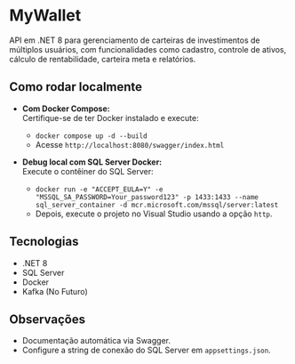 # MyWallet

API em .NET 8 para gerenciamento de carteiras de investimentos de múltiplos usuários, com funcionalidades como cadastro, controle de ativos, cálculo de rentabilidade, carteira meta e relatórios.

## Como rodar localmente

- **Com Docker Compose:**  
   Certifique-se de ter Docker instalado e execute:  
   - `docker compose up -d --build`
   - Acesse `http://localhost:8080/swagger/index.html`
   

- **Debug local com SQL Server Docker:**  
    Execute o contêiner do SQL Server:  
    - `docker run -e "ACCEPT_EULA=Y" -e "MSSQL_SA_PASSWORD=Your_password123" -p 1433:1433 --name sql_server_container -d mcr.microsoft.com/mssql/server:latest`
    - Depois, execute o projeto no Visual Studio usando a opção `http`.

## Tecnologias

- .NET 8  
- SQL Server  
- Docker  
- Kafka (No Futuro)  

## Observações

- Documentação automática via Swagger.  
- Configure a string de conexão do SQL Server em `appsettings.json`.


